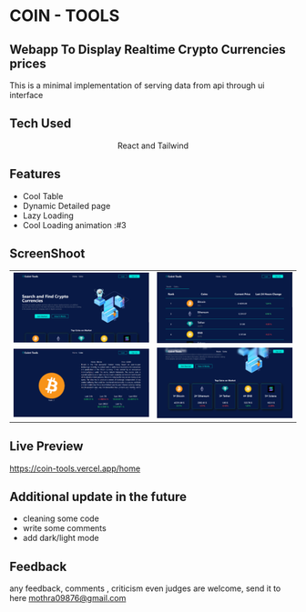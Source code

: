 # COIN - TOOLS 

## Webapp To Display Realtime Crypto Currencies prices

This is a minimal implementation of serving data from api through ui interface 

## Tech Used
<p align="center">React and Tailwind</p>

## Features 
- Cool Table
- Dynamic Detailed page 
- Lazy Loading 
- Cool Loading animation :#3

## ScreenShoot

|                         |                               |
:-------------------------:|:-------------------------:
![Alt text](Screenshot/homePage.png) | ![Alt text](Screenshot/coinPage.png)
![Alt text](Screenshot/DetailedPage.png) | ![Alt text](Screenshot/TopRanked.png)

## Live Preview 
https://coin-tools.vercel.app/home

## Additional update in the future
- cleaning some code
- write some comments
- add dark/light mode 

## Feedback
any feedback, comments , criticism even judges are welcome, send it to here mothra09876@gmail.com
